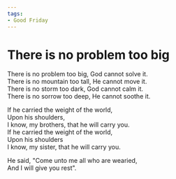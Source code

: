 ```yaml
---
tags:
- Good Friday
---
```


# There is no problem too big  
  
There is no problem too big, God cannot solve it.  
There is no mountain too tall, He cannot move it.  
There is no storm too dark, God cannot calm it.  
There is no sorrow too deep, He cannot soothe it.  
  
If he carried the weight of the world,  
Upon his shoulders,  
I know, my brothers, that he will carry you.  
If he carried the weight of the world,  
Upon his shoulders  
I know, my sister, that he will carry you.  
  
He said, "Come unto me all who are wearied,  
And I will give you rest".